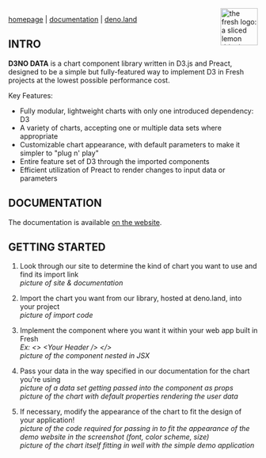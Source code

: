 
<img align="right" src="https://user-images.githubusercontent.com/103704106/186263018-98f1f8d8-97e2-472e-8abc-0c4a8b15ad32.svg" height="75px" alt="the fresh logo: a sliced lemon dripping with juice">


[homepage](https://d3nodata.deno.dev/) | [documentation](https://d3nodata.deno.dev/docs) | [deno.land](https://deno.land/x/d3nodata)

## INTRO

**D3NO DATA** is a chart component library written in D3.js and Preact, designed to be a simple but fully-featured way to implement D3 in Fresh projects at the lowest possible performance cost.

Key Features:
- Fully modular, lightweight charts with only one introduced dependency: D3
- A variety of charts, accepting one or multiple data sets where appropriate
- Customizable chart appearance, with default parameters to make it simpler to "plug n' play"
- Entire feature set of D3 through the imported components
- Efficient utilization of Preact to render changes to input data or parameters

## DOCUMENTATION

The documentation is available [on the website](https://d3nodata.deno.dev/docs).

## GETTING STARTED

1) Look through our site to determine the kind of chart you want to use and find its import link 
<br/> *picture of site & documentation*

2) Import the chart you want from our library, hosted at deno.land, into your project 
<br/> *picture of import code*

3) Implement the component where you want it within your web app built in Fresh
<br/> *Ex: <> \<Your Header /> <BarChart data={data} /> </>*
<br/> *picture of the component nested in JSX*

4) Pass your data in the way specified in our documentation for the chart you're using
<br/> *picture of a data set getting passed into the component as props*
<br/> *picture of the chart with default properties rendering the user data*

5) If necessary, modify the appearance of the chart to fit the design of your application!
<br/> *picture of the code required for passing in to fit the appearance of the demo website in the screenshot (font, color scheme, size)*
<br/> *picture of the chart itself fitting in well with the simple demo application*
